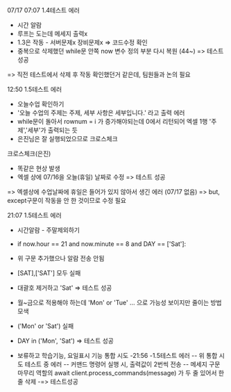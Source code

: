 <p>

07/17
07:07
1.4테스트 에러 
- 시간 알람 
- 루프는 도는데 메세지 출력x 
- 1.3은 작동 - 서버문제x 장비문제x => 코드수정 확인
- 중복으로 삭제했던 while문 안쪽 now 변수 정의 부분 다시 복원 (44~) => 테스트 성공 
  
=> 직전 테스트에서 삭제 후 작동 확인했던거 같은데, 팀원들과 논의 필요

12:50
1.5테스트 에러 
- 오늘수업 확인하기
- '오늘 수업의 주제는 주제, 세부 사항은 세부입니다.' 라고 출력 에러
- while문이 돌아서 rownum = i 가 증가해야되는데 0에서 리턴되어 엑셀 1행 '주제','세부'가 출력되는 듯
- 은진님은 잘 실행되었으므로 크로스체크
  
크로스체크(은진)
- 똑같은 현상 발생
- 엑셀 상에 07/16을 오늘(휴일) 날짜로 수정 => 테스트 성공

=> 엑셀상에 수업날짜에 휴일은 들어가 있지 않아서 생긴 에러 (07/17 없음)
=> but, except구문이 작동을 안 한 것이므로 수정 필요 


21:07
1.5테스트 에러
- 시간알람 - 주말제외하기
- if now.hour == 21 and now.minute == 8 and DAY == ['Sat']:  
- 위 구문 추가했으나 알람 전송 안됨
- [SAT],['SAT'] 모두 실패
- 대괄호 제거하고 'Sat' => 테스트 성공 
 
- 월~금으로 적용해야 하는데 'Mon' or 'Tue' ... 으로 가능성 보이지만 줄이는 방법 모색 
- ('Mon' or 'Sat') 실패
- DAY in ('Mon', 'Sat') => 테스트 성공 

- 보류하고 학습기능, 요일표시 기능 통합 시도
-21:56
-1.5테스트 에러
-- 위 통합 시도 테스트 중 에러 
-- 커맨드 명령어 실행 시, 출력값이 2번씩 전송
-- 메세지 구문 마무리 역할의 await client.process_commands(message) 가 두 줄 있어서 한 줄 삭제
-=> 테스트성공





</p>